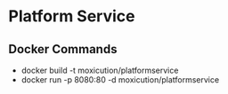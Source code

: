 # Platform Service

## Docker Commands
- docker build -t moxicution/platformservice
- docker run -p 8080:80 -d moxicution/platformservice